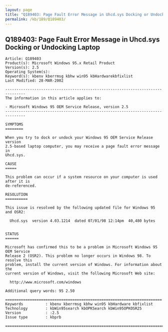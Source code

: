 ```yaml
---
layout: page
title: "Q189403: Page Fault Error Message in Uhcd.sys Docking or Undocking Laptop"
permalink: /kb/189/Q189403/
---
```


## Q189403: Page Fault Error Message in Uhcd.sys Docking or Undocking Laptop

	Article: Q189403
	Product(s): Microsoft Windows 95.x Retail Product
	Version(s): 2.5
	Operating System(s): 
	Keyword(s): kbenv kberrmsg kbhw win95 kbHardwarekbfixlist
	Last Modified: 28-MAR-2002
	
	-------------------------------------------------------------------------------
	The information in this article applies to:
	
	- Microsoft Windows 95 OEM Service Release, version 2.5 
	-------------------------------------------------------------------------------
	
	SYMPTOMS
	========
	
	When you try to dock or undock your Windows 95 OEM Service Release version
	2.5-based laptop computer, you may receive a page fault error message in
	Uhcd.sys.
	
	CAUSE
	=====
	
	This problem can occur if a system resource on your computer is used after it is
	de-referenced.
	
	RESOLUTION
	==========
	
	This issue is resolved by the following updated file for Windows 95 and OSR2:
	
	  Uhcd.sys  version 4.03.1214  dated 07/01/98 12:14pm  40,480 bytes
	
	
	STATUS
	======
	
	Microsoft has confirmed this to be a problem in Microsoft Windows 95 OEM Service
	Release 2 (OSR2). This problem no longer occurs in Windows 98. To resolve this
	problem, install the current version of Windows. For information about the
	current version of Windows, visit the following Microsoft Web site:
	
	  http://www.microsoft.com/windows
	
	Additional query words: 95 2.50
	
	======================================================================
	Keywords          : kbenv kberrmsg kbhw win95 kbHardware kbfixlist
	Technology        : kbWin95search kbOPKSearch kbWin95OPKOSR25
	Version           : :2.5
	Issue type        : kbprb
	
	=============================================================================
	
